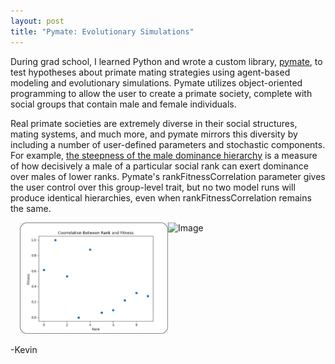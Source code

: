 ```yaml
---
layout: post
title: "Pymate: Evolutionary Simulations" 
---
```

<div style="text-align: left">
During grad school, I learned Python and wrote a custom library, <a href="https://github.com/kevinrosenfield/pymate/blob/master/pymate.py">pymate</a>, to test hypotheses about primate mating strategies using agent-based modeling and evolutionary simulations. Pymate utilizes object-oriented programming to allow the user to create a primate society, complete with social groups that contain male and female individuals. 

Real primate societies are extremely diverse in their social structures, mating systems, and much more, and pymate mirrors this diversity by including a number of user-defined parameters and stochastic components. For example, <a href="https://onlinelibrary.wiley.com/doi/pdf/10.1002/ajp.22044?casa_token=h8NieiLkMLgAAAAA:8EZr53r3-3yBYGaDpkX-U1dYXIEFiOZ99sup9a83o9y-Wyjdt3F-mzGEC6MAatj1WxLihXyv1VCG">the steepness of the male dominance hierarchy</a> is a measure of how decisively a male of a particular social rank can exert dominance over males of lower ranks. Pymate's rankFitnessCorrelation parameter gives the user control over this group-level trait, but no two model runs will produce identical hierarchies, even when rankFitnessCorrelation remains the same.</div>

<div style="display:flex;flex-direction:row;flex-wrap:wrap;justify-content:center">
  <img src="/images/rankFitness_0.5a.png" alt="Image" width="47%" height=auto>
  <img src="/images/rankFitenss_0.5b.png" alt="Image" width="47%" height=auto>
</div>

<br>

<div style="text-align: left">
-Kevin
</div>
